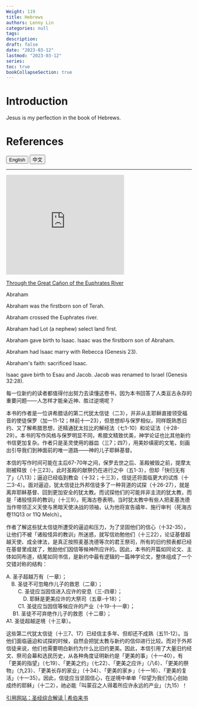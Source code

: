```yaml
---
Weight: 119
title: Hebrews
authors: Lenny Lin
categories: null
tags: 
description: 
draft: false
date: "2023-03-12"
lastmod: "2023-03-12"
series:
toc: true
bookCollapseSection: true
---
```



<!--more-->


# Introduction
Jesus is my perfection in the book of Hebrews.


# References

<!-- Tab links -->
<div class="tab">
  <button class="tablinks active" onclick="tablabel(event, 'english')">English</button>
  <button class="tablinks" onclick="tablabel(event, 'chinese')">中文</button>
  
</div>

<!-- Tab content -->
<div id="english" class="tabcontent" style="display:block">




---




<iframe width="320" height ="270"  src="https://www.youtube.com/embed/L8fyCD0yZaA" title="Euphrates 2015" frameborder="0" allow="accelerometer; autoplay; clipboard-write; encrypted-media; gyroscope; picture-in-picture; web-share" allowfullscreen></iframe>



<a href = "https://sci-hub.se/10.2307/1775471" target="_blank" rel="noopener noreferrer">Through the Great Cañon of the Euphrates River</a>




Abraham  

Abraham was the firstborn son of Terah.  

Abraham crossed the Euphrates river.  

Abraham had Lot (a nephew) select land first.  

Abraham gave birth to Isaac.  Isaac was the firstborn son of Abraham.  

Abraham had Isaac marry with Rebecca (Genesis 23).  

Abraham's faith: sacrificed Isaac.  

Isaac gave birth to Esau and Jacob.  Jacob was renamed to Israel (Genesis 32:28).


</div>

<div id="chinese" class="tabcontent">

每一位新约的读者都值得付出努力去读懂这卷书，因为本书回答了人类亘古永存的重要问题——人怎样才能亲近神、胜过逆境呢？  

本书的作者是一位讲希腊话的第二代犹太信徒（二3），并非从主耶稣直接领受福音的使徒保罗（加一11-12；林前十一23），但思想却与保罗相似，同样既熟悉旧约、又了解希腊思想，还精通犹太拉比的解经法（七1-10）和论证法（十28-29）。本书的写作风格与保罗明显不同，希腊文精致优美，神学论证也比其他新约书信更加复杂。作者只是圣灵使用的器皿（三7；四7），用美妙缜密的文笔，刻画出引导我们到神面前的唯一道路——神的儿子耶稣基督。  

本信的写作时间可能在主后67-70年之间，保罗去世之后、圣殿被毁之前，提摩太刚被释放（十三23）。此时圣殿的献祭仍在进行之中（五1-3），但却「快归无有了」（八13）；逼迫已经临到教会（十32；十三3），信徒还将面临更大的试炼（十二3-4）。面对逼迫，犹太信徒比外邦信徒多了一种背道的试探（十26-27），就是离弃耶稣基督、回到更加安全的犹太教。而试探他们的可能并非主流的犹太教，而是「诸般怪异的教训」（十三9）。死海古卷表明，当时犹太教中有些人把麦基洗德当作带领正义天使与黑暗天使决战的领袖，认为他将宣告禧年、施行审判（死海古卷11Q13 or 11Q Melch）。  

作者了解这些犹太信徒所遭受的逼迫和压力，为了坚固他们的信心（十32-35），让他们不被「诸般怪异的教训」所迷惑，就写信劝勉他们（十三22），论证基督超越天使、成全律法，是真正按照麦基洗德等次的君王祭司，所有的旧约预表都已经在基督里成就了，勉励他们因信等候神所应许的。因此，本书的开篇如同论文、主体如同布道，结尾如同书信，是新约中最有逻辑的一篇神学论文，整体组成了一个交错对称的结构：

A. 圣子超越万有（一章）；  
&emsp;B. 圣徒不可忽略作儿子的救恩（二章）；  
&emsp;&emsp;  C. 圣徒应当因信进入应许的安息（三-四章）；  
&emsp;&emsp;&emsp;   D. 耶稣是更美应许的大祭司（五章-十18）；  
&emsp;&emsp;  C1. 圣徒应当因信等候应许的产业（十19-十一章）；  
&emsp; B1. 圣徒不可弃绝作儿子的救恩（十二章）；  
A1. 圣徒超越逆境（十三章）。

这些第二代犹太信徒（十三7、17）已经信主多年、但却还不成熟（五11-12）。当他们面临逼迫和试探的时候，自然会把犹太教与新约的信仰进行比较。而对于外邦信徒来说，他们也需要明白新约为什么比旧约更美。因此，本信引用了大量旧约经文、祭司会幕和选民历史，从各种角度证明新约是「更美的事」（十一40），有「更美的指望」（七19）、「更美之约」（七22）、「更美之应许」（八6）、「更美的祭物」（九23）、「更美长存的家业」（十34）、「更美的家乡」（十一16）、「更美的复活」（十一35）。因此，信徒应当坚固信心，在逆境中单单「仰望为我们信心创始成终的耶稣」（十二2），祂必能「叫蒙召之人得着所应许永远的产业」（九15）！  

<a href = "https://cmcbiblereading.com/2014/12/17/%e5%b8%8c%e4%bc%af%e6%9d%a5%e4%b9%a6%e7%ac%ac1%e7%ab%a0%e9%80%90%e8%8a%82%e6%b3%a8%e8%a7%a3%e3%80%81%e7%a5%b7%e8%af%bb/" target="_blank" rel="noopener noreferrer">引用网站：圣经综合解读 | 希伯来书</a>
</div>
